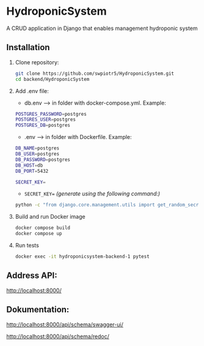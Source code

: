 # HydroponicSystem

A CRUD application in Django that enables management hydroponic system

## Installation

1. Clone repository:
    ```bash
    git clone https://github.com/swpiotr5/HydroponicSystem.git
    cd backend/HydroponicSystem
    ```

2. Add .env file:
    - db.env  --> in folder with docker-compose.yml. Example:
    ```bash
    POSTGRES_PASSWORD=postgres
    POSTGRES_USER=postgres
    POSTGRES_DB=postgres
    ```
    - .env  --> in folder with Dockerfile. Example:
    ```bash
    DB_NAME=postgres
    DB_USER=postgres
    DB_PASSWORD=postgres
    DB_HOST=db
    DB_PORT=5432

    SECRET_KEY=
    ```
    - ```SECRET_KEY=``` *(generate using the following command:)*  

    ```bash
    python -c "from django.core.management.utils import get_random_secret_key; print(get_random_secret_key())"

    ```


3. Build and run Docker image
    ```bash
    docker compose build
    docker compose up
    ```

4. Run tests
    ```bash
    docker exec -it hydroponicsystem-backend-1 pytest
    ```

## Address API:
 [http://localhost:8000/](http://localhost:8000)

 ## Dokumentation:
 [http://localhost:8000/api/schema/swagger-ui/](http://localhost:8000/api/schema/swagger-ui)

 [http://localhost:8000/api/schema/redoc/](http://localhost:8000/api/schema/redoc)